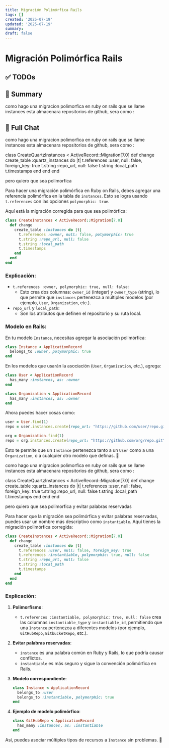 ```yaml
---
title: Migración Polimórfica Rails
tags: []
created: '2025-07-19'
updated: '2025-07-19'
summary:
draft: false
---
```


# Migración Polimórfica Rails

## ✅ TODOs


## 📌 Summary
como hago una migracion polimorfica en ruby on rails que se llame instances esta almacenara repositorios de github, sera como :

## 🧠 Full Chat


como hago una migracion polimorfica en ruby on rails que se llame instances esta almacenara repositorios de github, sera como :

class CreateQuartzInstances < ActiveRecord::Migration[7.0]
  def change
    create_table :quartz_instances do |t|
      t.references :user, null: false, foreign_key: true
      t.string :repo_url, null: false
      t.string :local_path
      t.timestamps
    end
  end
end


pero quiero que sea polimorfica




Para hacer una migración polimórfica en Ruby on Rails, debes agregar una referencia polimórfica en la tabla de `instances`. Esto se logra usando `t.references` con las opciones `polymorphic: true`.  

Aquí está la migración corregida para que sea polimórfica:  

```ruby
class CreateInstances < ActiveRecord::Migration[7.0]
  def change
    create_table :instances do |t|
      t.references :owner, null: false, polymorphic: true
      t.string :repo_url, null: false
      t.string :local_path
      t.timestamps
    end
  end
end
```

### Explicación:
- `t.references :owner, polymorphic: true, null: false`:  
  - Esto crea dos columnas: `owner_id` (integer) y `owner_type` (string), lo que permite que `instances` pertenezca a múltiples modelos (por ejemplo, `User`, `Organization`, etc.).
- `repo_url` y `local_path`:  
  - Son los atributos que definen el repositorio y su ruta local.

### Modelo en Rails:
En tu modelo `Instance`, necesitas agregar la asociación polimórfica:

```ruby
class Instance < ApplicationRecord
  belongs_to :owner, polymorphic: true
end
```

En los modelos que usarán la asociación (`User`, `Organization`, etc.), agrega:

```ruby
class User < ApplicationRecord
  has_many :instances, as: :owner
end

class Organization < ApplicationRecord
  has_many :instances, as: :owner
end
```

Ahora puedes hacer cosas como:

```ruby
user = User.find(1)
repo = user.instances.create(repo_url: "https://github.com/user/repo.git", local_path: "/local/path")

org = Organization.find(1)
repo = org.instances.create(repo_url: "https://github.com/org/repo.git", local_path: "/local/path")
```

Esto te permite que un `Instance` pertenezca tanto a un `User` como a una `Organization`, o a cualquier otro modelo que definas. 🚀

como hago una migracion polimorfica en ruby on rails que se llame instances esta almacenara repositorios de github, sera como :

class CreateQuartzInstances < ActiveRecord::Migration[7.0]
  def change
    create_table :quartz_instances do |t|
      t.references :user, null: false, foreign_key: true
      t.string :repo_url, null: false
      t.string :local_path
      t.timestamps
    end
  end
end


pero quiero que sea polimorfica y evitar palabras reservadas




Para hacer que la migración sea polimórfica y evitar palabras reservadas, puedes usar un nombre más descriptivo como `instantiable`. Aquí tienes la migración polimórfica corregida:  

```ruby
class CreateInstances < ActiveRecord::Migration[7.0]
  def change
    create_table :instances do |t|
      t.references :user, null: false, foreign_key: true
      t.references :instantiable, polymorphic: true, null: false
      t.string :repo_url, null: false
      t.string :local_path
      t.timestamps
    end
  end
end
```

### Explicación:
1. **Polimorfismo**:  
   - `t.references :instantiable, polymorphic: true, null: false` crea las columnas `instantiable_type` y `instantiable_id`, permitiendo que una `Instance` pertenezca a diferentes modelos (por ejemplo, `GitHubRepo`, `BitbucketRepo`, etc.).
   
2. **Evitar palabras reservadas**:  
   - `instance` es una palabra común en Ruby y Rails, lo que podría causar conflictos.  
   - `instantiable` es más seguro y sigue la convención polimórfica en Rails.

3. **Modelo correspondiente**:  
   ```ruby
   class Instance < ApplicationRecord
     belongs_to :user
     belongs_to :instantiable, polymorphic: true
   end
   ```

4. **Ejemplo de modelo polimórfico**:
   ```ruby
   class GitHubRepo < ApplicationRecord
     has_many :instances, as: :instantiable
   end
   ```

Así, puedes asociar múltiples tipos de recursos a `Instance` sin problemas. 🚀